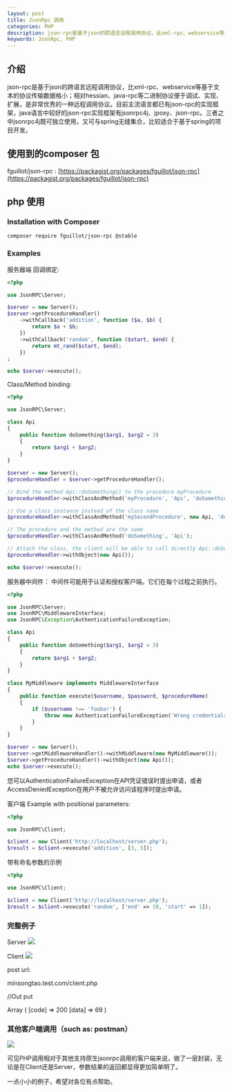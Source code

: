 ```yaml
---
layout: post
title: JsonRpc 调用
categories: PHP
description: json-rpc是基于json的跨语言远程调用协议，比xml-rpc、webservice等基于文本的协议传输数据格小.
keywords: JsonRpc, PHP
---
```


## 介绍
json-rpc是基于json的跨语言远程调用协议，比xml-rpc、webservice等基于文本的协议传输数据格小；相对hessian、java-rpc等二进制协议便于调试、实现、扩展，是非常优秀的一种远程调用协议。目前主流语言都已有json-rpc的实现框架，java语言中较好的json-rpc实现框架有jsonrpc4j、jpoxy、json-rpc。三者之中jsonrpc4j既可独立使用，又可与spring无缝集合，比较适合于基于spring的项目开发。

## 使用到的composer 包
fguillot/json-rpc : [https://packagist.org/packages/fguillot/json-rpc](https://packagist.org/packages/fguillot/json-rpc)

## php 使用
### Installation with Composer
`composer require fguillot/json-rpc @stable`

### Examples

服务器端
回调绑定:

```php
<?php

use JsonRPC\Server;

$server = new Server();
$server->getProcedureHandler()
    ->withCallback('addition', function ($a, $b) {
        return $a + $b;
    })
    ->withCallback('random', function ($start, $end) {
        return mt_rand($start, $end);
    })
;

echo $server->execute();
```
Class/Method binding:

```php
<?php

use JsonRPC\Server;

class Api
{
    public function doSomething($arg1, $arg2 = 3)
    {
        return $arg1 + $arg2;
    }
}

$server = new Server();
$procedureHandler = $server->getProcedureHandler();

// Bind the method Api::doSomething() to the procedure myProcedure
$procedureHandler->withClassAndMethod('myProcedure', 'Api', 'doSomething');

// Use a class instance instead of the class name
$procedureHandler->withClassAndMethod('mySecondProcedure', new Api, 'doSomething');

// The procedure and the method are the same
$procedureHandler->withClassAndMethod('doSomething', 'Api');

// Attach the class, the client will be able to call directly Api::doSomething()
$procedureHandler->withObject(new Api());

echo $server->execute();
```

服务器中间件：
中间件可能用于认证和授权客户端。它们在每个过程之前执行。

```php
<?php

use JsonRPC\Server;
use JsonRPC\MiddlewareInterface;
use JsonRPC\Exception\AuthenticationFailureException;

class Api
{
    public function doSomething($arg1, $arg2 = 3)
    {
        return $arg1 + $arg2;
    }
}

class MyMiddleware implements MiddlewareInterface
{
    public function execute($username, $password, $procedureName)
    {
        if ($username !== 'foobar') {
            throw new AuthenticationFailureException('Wrong credentials!');
        }
    }
}

$server = new Server();
$server->getMiddlewareHandler()->withMiddleware(new MyMiddleware());
$server->getProcedureHandler()->withObject(new Api());
echo $server->execute();
```
您可以AuthenticationFailureException在API凭证错误时提出申请，或者AccessDeniedException在用户不被允许访问该程序时提出申请。

客户端
Example with positional parameters:

```php
<?php

use JsonRPC\Client;

$client = new Client('http://localhost/server.php');
$result = $client->execute('addition', [3, 5]);
```

带有命名参数的示例
```php
<?php

use JsonRPC\Client;

$client = new Client('http://localhost/server.php');
$result = $client->execute('random', ['end' => 10, 'start' => 1]);
```


### 完整例子
Server
![](http://ww1.sinaimg.cn/large/b438bf3dly1fqnwizmx4xj211f0mh41e.jpg)

Client
![](http://ww1.sinaimg.cn/large/b438bf3dly1fqnwkr3tmlj211t0oegnh.jpg)

post url:

minsongtao.test.com/client.php

//Out put

Array ( [code] => 200 [data] => 69 )

### 其他客户端调用（such as: postman）
![](http://ww1.sinaimg.cn/large/b438bf3dly1fqnwp040joj20ua0kimz4.jpg)

可见PHP调用相对于其他支持原生jsonrpc调用的客户端来说，做了一层封装，无论是在Client还是Server，参数结果的返回都显得更加简单明了。

一点小小的例子，希望对各位有点帮助。


